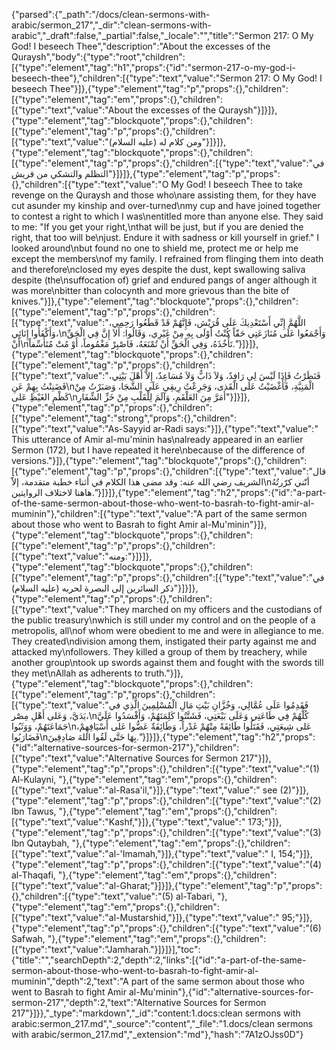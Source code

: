 {"parsed":{"_path":"/docs/clean-sermons-with-arabic/sermon_217","_dir":"clean-sermons-with-arabic","_draft":false,"_partial":false,"_locale":"","title":"Sermon 217:  O My God! I beseech Thee","description":"About the excesses of the Quraysh","body":{"type":"root","children":[{"type":"element","tag":"h1","props":{"id":"sermon-217-o-my-god-i-beseech-thee"},"children":[{"type":"text","value":"Sermon 217:  O My God! I beseech Thee"}]},{"type":"element","tag":"p","props":{},"children":[{"type":"element","tag":"em","props":{},"children":[{"type":"text","value":"About the excesses of the Quraysh"}]}]},{"type":"element","tag":"blockquote","props":{},"children":[{"type":"element","tag":"p","props":{},"children":[{"type":"text","value":"ومن كلام له (عليه السلام)"}]}]},{"type":"element","tag":"blockquote","props":{},"children":[{"type":"element","tag":"p","props":{},"children":[{"type":"text","value":"في التظلم والتشكي من قريش"}]}]},{"type":"element","tag":"p","props":{},"children":[{"type":"text","value":"O My God! I beseech Thee to take revenge on the Quraysh and those who\nare assisting them, for they have cut asunder my kinship and over-turned\nmy cup and have joined together to contest a right to which I was\nentitled more than anyone else. They said to me: \"If you get your right,\nthat will be just, but if you are denied the right, that too will be\njust. Endure it with sadness or kill yourself in grief.\" I looked around\nbut found no one to shield me, protect me or help me except the members\nof my family. I refrained from flinging them into death and therefore\nclosed my eyes despite the dust, kept swallowing saliva despite (the\nsuffocation of) grief and endured pangs of anger although it was more\nbitter than colocynth and more grievous than the bite of knives."}]},{"type":"element","tag":"blockquote","props":{},"children":[{"type":"element","tag":"p","props":{},"children":[{"type":"text","value":"اللَّهُمَّ إِنِّي أَسْتَعْدِيكَ عَلَى قُرَيْش، فَإِنَّهُمْ قَدْ قَطَعُوا رَحِمِي، وَأَكْفَأُوا إِنَائِي،\nوَأَجْمَعُوا عَلَى مُنَازَعَتِي حَقّاً كُنْتُ أَوْلَى بِهِ مِنْ غَيْرِي، وَقَالُوا: أَلاَ إِنَّ فِي الْحَقِّ أَنْ\nتَأْخُذَهُ، وَفِي الْحَقِّ أَنْ تُمْنَعَهُ، فَاصْبِرْ مَغْمُوماً، أَوْ مُتْ مُتَأَسِّفاً."}]}]},{"type":"element","tag":"blockquote","props":{},"children":[{"type":"element","tag":"p","props":{},"children":[{"type":"text","value":"فَنَظَرْتُ فَإِذَا لَيْسَ لِي رَافِدٌ، وَلاَ ذَابٌّ وَلاَ مُسَاعِدٌ، إِلاَّ أَهْلَ بَيْتِي، فَضَنِنْتُ بِهِمْ عَنِ\nالْمَنِيَّةِ، فَأَغْضَيْتُ عَلَى الْقَذى، وَجَرِعْتُ رِيقِي عَلَى الشَّجَا، وَصَبَرْتُ مِنْ كَظْمِ الغَيْظِ عَلى\nأَمَرَّ مِنَ العَلْقَمِ، وَآلَمَ لِلْقَلْبِ مِنْ خَزِّ الشِّفَارِ"}]}]},{"type":"element","tag":"p","props":{},"children":[{"type":"element","tag":"strong","props":{},"children":[{"type":"text","value":"As-Sayyid ar-Radi says:"}]},{"type":"text","value":" This utterance of Amir al-mu'minin has\nalready appeared in an earlier Sermon (172), but I have repeated it here\nbecause of the difference of versions."}]},{"type":"element","tag":"blockquote","props":{},"children":[{"type":"element","tag":"p","props":{},"children":[{"type":"text","value":"قال الشريف رضي الله عنه: وقد مضى هذا الكلام في أثناء خطبة متقدمة، إلاّ\nأنّني كرّرتُهُ هاهنا لاختلاف الروايتين."}]}]},{"type":"element","tag":"h2","props":{"id":"a-part-of-the-same-sermon-about-those-who-went-to-basrah-to-fight-amir-al-muminin"},"children":[{"type":"text","value":"A part of the same sermon about those who went to Basrah to fight Amir al-Mu'minin"}]},{"type":"element","tag":"blockquote","props":{},"children":[{"type":"element","tag":"p","props":{},"children":[{"type":"text","value":"ومنه:"}]}]},{"type":"element","tag":"blockquote","props":{},"children":[{"type":"element","tag":"p","props":{},"children":[{"type":"text","value":"في ذكر السائرين إلى البصرة لحربه (عليه السلام)"}]}]},{"type":"element","tag":"p","props":{},"children":[{"type":"text","value":"They marched on my officers and the custodians of the public treasury\nwhich is still under my control and on the people of a metropolis, all\nof whom were obedient to me and were in allegiance to me. They created\ndivision among them, instigated their party against me and attacked my\nfollowers. They killed a group of them by treachery, while another group\ntook up swords against them and fought with the swords till they met\nAllah as adherents to truth."}]},{"type":"element","tag":"blockquote","props":{},"children":[{"type":"element","tag":"p","props":{},"children":[{"type":"text","value":"فَقَدِمُوا عَلَى عُمَّالِي، وَخُزَّانِ بَيْتِ مَالِ الْمُسْلِمِينَ الَّذِي في يَدَيَّ، وَعَلى أَهْلِ مِصْر،\nكُلُّهُمْ فِي طَاعَتِي وَعَلَى بَيْعَتِي، فَشَتَّتُوا كَلِمَتَهُمْ، وَأَفْسَدُوا عَلَيَّ جَمَاعَتَهُمْ، وَوَثَبُوا\nعَلى شِيعَتِي، فَقَتَلُوا طَائِفَةً مِنْهُمْ غَدْراً، وَطَائِفَةٌ عَضُّوا عَلى أَسْيَافِهِمْ، فَضَارَبُوا\nبِهَا حَتَّى لَقُوا اللهَ صَادِقِينَ."}]}]},{"type":"element","tag":"h2","props":{"id":"alternative-sources-for-sermon-217"},"children":[{"type":"text","value":"Alternative Sources for Sermon 217"}]},{"type":"element","tag":"p","props":{},"children":[{"type":"text","value":"(1) Al-Kulayni, "},{"type":"element","tag":"em","props":{},"children":[{"type":"text","value":"al-Rasa'il,"}]},{"type":"text","value":" see (2)"}]},{"type":"element","tag":"p","props":{},"children":[{"type":"text","value":"(2) Ibn Tawus, "},{"type":"element","tag":"em","props":{},"children":[{"type":"text","value":"Kashf,"}]},{"type":"text","value":" 173;"}]},{"type":"element","tag":"p","props":{},"children":[{"type":"text","value":"(3) Ibn Qutaybah, "},{"type":"element","tag":"em","props":{},"children":[{"type":"text","value":"al-'Imamah,"}]},{"type":"text","value":" I, 154;"}]},{"type":"element","tag":"p","props":{},"children":[{"type":"text","value":"(4) al-Thaqafi, "},{"type":"element","tag":"em","props":{},"children":[{"type":"text","value":"al-Gharat;"}]}]},{"type":"element","tag":"p","props":{},"children":[{"type":"text","value":"(5) al-Tabari, "},{"type":"element","tag":"em","props":{},"children":[{"type":"text","value":"al-Mustarshid,"}]},{"type":"text","value":" 95;"}]},{"type":"element","tag":"p","props":{},"children":[{"type":"text","value":"(6) Safwah, "},{"type":"element","tag":"em","props":{},"children":[{"type":"text","value":"Jamharah."}]}]}],"toc":{"title":"","searchDepth":2,"depth":2,"links":[{"id":"a-part-of-the-same-sermon-about-those-who-went-to-basrah-to-fight-amir-al-muminin","depth":2,"text":"A part of the same sermon about those who went to Basrah to fight Amir al-Mu'minin"},{"id":"alternative-sources-for-sermon-217","depth":2,"text":"Alternative Sources for Sermon 217"}]}},"_type":"markdown","_id":"content:1.docs:clean sermons with arabic:sermon_217.md","_source":"content","_file":"1.docs/clean sermons with arabic/sermon_217.md","_extension":"md"},"hash":"7A1zOJss0D"}